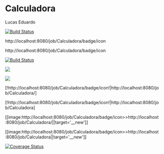 Calculadora
======================

Lucas Eduardo


[![Build Status](http://localhost:8080/job/Calculadora/badge/icon)](http://localhost:8080/job/Calculadora/)

http://localhost:8080/job/Calculadora/badge/icon

http://localhost:8080/job/Calculadora/badge/icon

[![Build Status](http://localhost:8080/job/Calculadora/badge/icon)](http://localhost:8080/job/Calculadora)

<a href='http://localhost:8080/job/Calculadora/'><img src='http://localhost:8080/job/Calculadora/badge/icon'></a>

<a href='http://localhost:8080/job/Calculadora'><img src='http://localhost:8080/job/Calculadora/badge/icon'></a>

[!http://localhost:8080/job/Calculadora/badge/icon!|http://localhost:8080/job/Calculadora/]

[!http://localhost:8080/job/Calculadora/badge/icon!|http://localhost:8080/job/Calculadora]

[[image:http://localhost:8080/job/Calculadora/badge/icon>>http://localhost:8080/job/Calculadora/||target='__new']]

[[image:http://localhost:8080/job/Calculadora/badge/icon>>http://localhost:8080/job/Calculadora||target='__new']]


[![Coverage Status](https://coveralls.io/repos/lucas9153/Calculadora/badge.svg)](https://coveralls.io/r/lucas9153/Calculadora)
